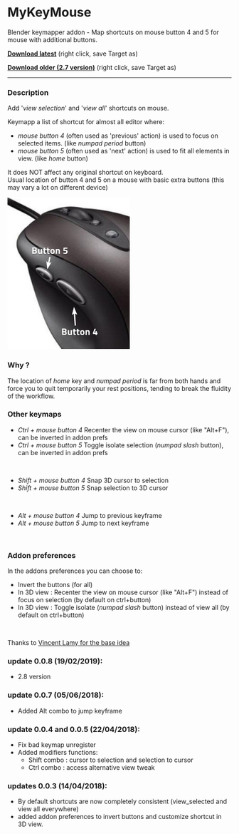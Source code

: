 # MyKeyMouse
Blender keymapper addon - Map shortcuts on mouse button 4 and 5 for mouse with additional buttons.

**[Download latest](https://github.com/Pullusb/MyKeyMouse/raw/master/MyKeyMouse.py)** (right click, save Target as)  

**[Download older (2.7 version)](https://github.com/Pullusb/MyKeyMouse/raw/master/MyKeyMouse_279.py)** (right click, save Target as)
  
--------
  
### Description
  
Add '*view selection*' and '*view all*' shortcuts on mouse.
  
Keymapp a list of shortcut for almost all editor where:
- *mouse button 4* (often used as 'previous' action) is used to focus on selected items. (like *numpad period* button)
- *mouse button 5* (often used as 'next' action) is used to fit all elements in view. (like *home* button)
  
It does NOT affect any original shortcut on keyboard.
<br/>
Usual location of button 4 and 5 on a mouse with basic extra buttons (this may vary a lot on different device)

![mouse with additional buttons 4 and 5](https://github.com/Pullusb/images_repo/blob/master/Mouse_button-4-5_zoom.png)
  
  
### Why ?
The location of *home* key and *numpad period* is far from both hands and force you to quit temporarily your rest positions, tending to break the fluidity of the workflow.
<br/>

### Other keymaps
- *Ctrl + mouse button 4* Recenter the view on mouse cursor (like "Alt+F"), can be inverted in addon prefs  
- *Ctrl + mouse button 5* Toggle isolate selection (*numpad slash* button), can be inverted in addon prefs  
<br/> 

- *Shift + mouse button 4* Snap 3D cursor to selection  
- *Shift + mouse button 5* Snap selection to 3D cursor  
<br/>

- *Alt + mouse button 4* Jump to previous keyframe  
- *Alt + mouse button 5* Jump to next keyframe  
<br/>
  
### Addon preferences

In the addons preferences you can choose to:
- Invert the buttons (for all)
- In 3D view : Recenter the view on mouse cursor (like "Alt+F") instead of focus on selection (by default on ctrl+button)
- In 3D view : Toggle isolate (*numpad slash* button) instead of view all (by default on ctrl+button)
<br/>
 
Thanks to [Vincent Lamy for the base idea](https://www.nothing-is-3d.com/article22/blender-utiliser-les-boutons-lateraux-de-la-souris)

### update 0.0.8 (19/02/2019):
- 2.8 version

### update 0.0.7 (05/06/2018):
- Added Alt combo to jump keyframe

### update 0.0.4 and 0.0.5 (22/04/2018):
- Fix bad keymap unregister
- Added modifiers functions:
  - Shift combo : cursor to selection and selection to cursor
  - Ctrl combo : access alternative view tweak

### updates 0.0.3 (14/04/2018):
- By default shortcuts are now completely consistent (view_selected and view all everywhere)
- added addon preferences to invert buttons and customize shortcut in 3D view.
